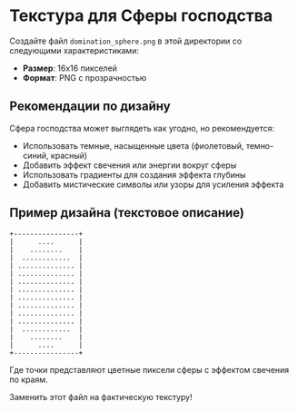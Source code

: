 # Текстура для Сферы господства

Создайте файл `domination_sphere.png` в этой директории со следующими характеристиками:

- **Размер**: 16x16 пикселей
- **Формат**: PNG с прозрачностью

## Рекомендации по дизайну

Сфера господства может выглядеть как угодно, но рекомендуется:

- Использовать темные, насыщенные цвета (фиолетовый, темно-синий, красный)
- Добавить эффект свечения или энергии вокруг сферы
- Использовать градиенты для создания эффекта глубины
- Добавить мистические символы или узоры для усиления эффекта

## Пример дизайна (текстовое описание)

```
+----------------+
|      ....      |
|    ........    |
|  ............  |
| .............. |
| .............. |
| .............. |
| .............. |
| .............. |
| .............. |
| .............. |
| .............. |
|  ............  |
|    ........    |
|      ....      |
+----------------+
```

Где точки представляют цветные пиксели сферы с эффектом свечения по краям.

Заменить этот файл на фактическую текстуру! 